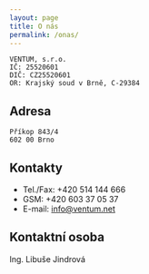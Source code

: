 ```yaml
---
layout: page
title: O nás
permalink: /onas/
---
```


```
VENTUM, s.r.o. 
IČ: 25520601 
DIČ: CZ25520601 
OR: Krajský soud v Brně, C-29384 
```

## Adresa 
```
Příkop 843/4 
602 00 Brno 
```

## Kontakty 
* Tel./Fax: +420 514 144 666 
* GSM: +420 603 37 05 37 
* E-mail: info@ventum.net 

## Kontaktní osoba 
Ing. Libuše Jindrová 

